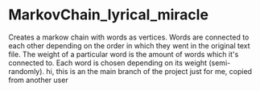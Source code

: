 # MarkovChain_lyrical_miracle
Creates a markow chain with words as vertices. 
Words are connected to each other depending on the order in which they went in the original text file.
The weight of a particular word is the amount of words which it's connected to. 
Each word is chosen depending on its weight (semi-randomly). 
hi, this is an the main branch of the project
just for me, copied from another user
